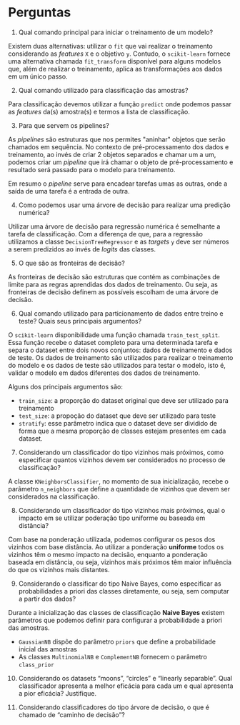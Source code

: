 # Perguntas

1. Qual comando principal para iniciar o treinamento de um modelo?

Existem duas alternativas: utilizar o `fit` que vai realizar o treinamento considerando as *features* `X` e o objetivo `y`.
Contudo, o `scikit-learn` fornece uma alternativa chamada `fit_transform` disponível para alguns modelos que, além de realizar o treinamento, aplica
as transformações aos dados em um único passo.

2. Qual comando utilizado para classificação das amostras?

Para classificação devemos utilizar a função `predict` onde podemos passar as *features* da(s) amostra(s) e termos a lista de classificação.

3. Para que servem os pipelines?

As *pipelines* são estruturas que nos permites "aninhar" objetos que serão chamados em sequência. No contexto de pré-processamento dos dados e treinamento, ao invés de criar 2 objetos separados e chamar um a um, podemos criar um *pipeline* que irá chamar o objeto de pré-processamento e resultado será passado para o modelo para treinamento.

Em resumo o *pipeline* serve para encadear tarefas umas as outras, onde a saída de uma tarefa é a entrada de outra.

4. Como podemos usar uma árvore de decisão para realizar uma predição numérica?

Utilizar uma árvore de decisão para regressão numérica é semelhante a tarefa de classificação. Com a diferença de que, para a regressão utilizamos a classe `DecisionTreeRegressor` e as *targets* `y` deve ser números a serem predizidos ao invés de *logits* das classes.

5. O que são as fronteiras de decisão?

As fronteiras de decisão são estruturas que contém as combinações de limite para as regras aprendidas dos dados de treinamento. Ou seja, as fronteiras de decisão definem as possíveis escolham de uma árvore de decisão.

6. Qual comando utilizado para particionamento de dados entre treino e teste? Quais seus principais argumentos?

O `scikit-learn` disponibilidade uma função chamada `train_test_split`. Essa função recebe o dataset completo para uma determinada tarefa e separa o dataset entre dois novos conjuntos: dados de treinamento e dados de teste.
Os dados de treinamento são utilizados para realizar o treinamento do modelo e os dados de teste são utilizados para testar o modelo, isto é, validar o modelo em dados diferentes dos dados de treinamento.

Alguns dos principais argumentos são:

- `train_size`: a proporção do dataset original que deve ser utilizado para treinamento
- `test_size`: a propoção do dataset que deve ser utilizado para teste
- `stratify`: esse parâmetro indica que o dataset deve ser dividido de forma que a mesma proporção de classes estejam presentes em cada dataset.

7. Considerando um classificador do tipo vizinhos mais próximos, como especificar quantos vizinhos devem ser considerados no processo de classificação?

A classe `KNeighborsClassifier`, no momento de sua inicialização, recebe o parâmetro `n_neighbors` que define a quantidade de vizinhos que devem ser considerados na classificação.

8. Considerando um classificador do tipo vizinhos mais próximos, qual o impacto em se utilizar poderação tipo uniforme ou baseada em distância?

Com base na ponderação utilizada, podemos configurar os pesos dos vizinhos com base distância. Ao utilizar a ponderação **uniforme** todos os vizinhos têm o mesmo impacto na decisão, enquanto a ponderação baseada em distância, ou seja, vizinhos mais próximos têm maior influência do que os vizinhos mais distantes.

9. Considerando o classificar do tipo Naive Bayes, como especificar as probabilidades a priori das classes diretamente, ou seja, sem computar a partir dos dados?

Durante a inicialização das classes de classificação **Naive Bayes** existem parâmetros que podemos definir para configurar a probabilidade a priori das amostras.

- `GaussianNB` dispõe do parâmetro `priors` que define a probabilidade inicial das amostras
- As classes `MultinomialNB` e `ComplementNB` fornecem o parâmetro `class_prior`

10. Considerando os datasets “moons”, “circles” e “linearly separable”. Qual classificador apresenta a melhor eficácia para cada um e qual apresenta a pior eficácia? Justifique.

11. Considerando classificadores do tipo árvore de decisão, o que é chamado de “caminho de decisão”?
